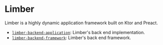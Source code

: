 # Limber

Limber is a highly dynamic application framework built on Ktor and Preact.

* [`limber-backend-application`](/limber-backend-application):
    Limber's back end implementation.
* [`limber-backend-framework`](/limber-backend-framework):
      Limber's back end framework.
